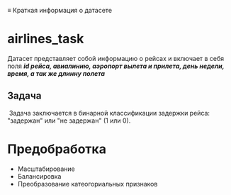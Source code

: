 ≡ Краткая информация о датасете
​
# airlines_task
Датасет представляет собой информацию о рейсах и включает в себя поля ***id рейса, авиалинию, аэропорт вылета и прилета, день недели, время, а так же длинну полета***
​

Задача
-
​
Задача заключается в бинарной классификации задержки рейса: "задержан" или "не задержан" (1 или 0).
​
# Предобработка

* Масштабирование
​
* Балансировка
​
* Преобразование катеогориальных признаков